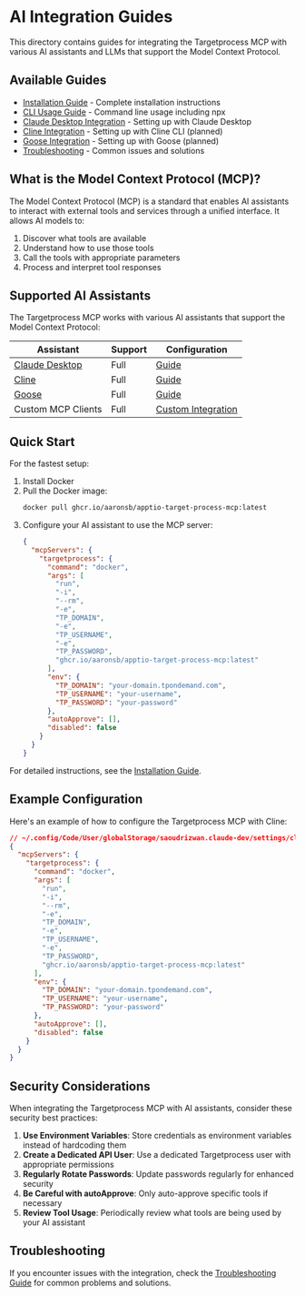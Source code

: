 # AI Integration Guides

This directory contains guides for integrating the Targetprocess MCP with various AI assistants and LLMs that support the Model Context Protocol.

## Available Guides

- [Installation Guide](installation.md) - Complete installation instructions
- [CLI Usage Guide](cli-usage.md) - Command line usage including npx
- [Claude Desktop Integration](claude-desktop.md) - Setting up with Claude Desktop
- [Cline Integration](cline.md) - Setting up with Cline CLI (planned)
- [Goose Integration](goose.md) - Setting up with Goose (planned)
- [Troubleshooting](troubleshooting.md) - Common issues and solutions

## What is the Model Context Protocol (MCP)?

The Model Context Protocol (MCP) is a standard that enables AI assistants to interact with external tools and services through a unified interface. It allows AI models to:

1. Discover what tools are available
2. Understand how to use those tools
3. Call the tools with appropriate parameters
4. Process and interpret tool responses

## Supported AI Assistants

The Targetprocess MCP works with various AI assistants that support the Model Context Protocol:

| Assistant | Support | Configuration |
|-----------|---------|---------------|
| [Claude Desktop](https://claude.ai/download) | Full | [Guide](claude-desktop.md) |
| [Cline](https://cline.bot) | Full | [Guide](cline.md) |
| [Goose](https://block.github.io/goose/) | Full | [Guide](goose.md) |
| Custom MCP Clients | Full | [Custom Integration](custom-integration.md) |

## Quick Start

For the fastest setup:

1. Install Docker
2. Pull the Docker image:
   ```bash
   docker pull ghcr.io/aaronsb/apptio-target-process-mcp:latest
   ```
3. Configure your AI assistant to use the MCP server:
   ```json
   {
     "mcpServers": {
       "targetprocess": {
         "command": "docker",
         "args": [
           "run",
           "-i",
           "--rm",
           "-e",
           "TP_DOMAIN",
           "-e",
           "TP_USERNAME",
           "-e",
           "TP_PASSWORD",
           "ghcr.io/aaronsb/apptio-target-process-mcp:latest"
         ],
         "env": {
           "TP_DOMAIN": "your-domain.tpondemand.com",
           "TP_USERNAME": "your-username",
           "TP_PASSWORD": "your-password"
         },
         "autoApprove": [],
         "disabled": false
       }
     }
   }
   ```

For detailed instructions, see the [Installation Guide](installation.md).

## Example Configuration

Here's an example of how to configure the Targetprocess MCP with Cline:

```json
// ~/.config/Code/User/globalStorage/saoudrizwan.claude-dev/settings/cline_mcp_settings.json
{
  "mcpServers": {
    "targetprocess": {
      "command": "docker",
      "args": [
        "run",
        "-i",
        "--rm",
        "-e",
        "TP_DOMAIN",
        "-e",
        "TP_USERNAME",
        "-e",
        "TP_PASSWORD",
        "ghcr.io/aaronsb/apptio-target-process-mcp:latest"
      ],
      "env": {
        "TP_DOMAIN": "your-domain.tpondemand.com",
        "TP_USERNAME": "your-username",
        "TP_PASSWORD": "your-password"
      },
      "autoApprove": [],
      "disabled": false
    }
  }
}
```

## Security Considerations

When integrating the Targetprocess MCP with AI assistants, consider these security best practices:

1. **Use Environment Variables**: Store credentials as environment variables instead of hardcoding them
2. **Create a Dedicated API User**: Use a dedicated Targetprocess user with appropriate permissions
3. **Regularly Rotate Passwords**: Update passwords regularly for enhanced security
4. **Be Careful with autoApprove**: Only auto-approve specific tools if necessary
5. **Review Tool Usage**: Periodically review what tools are being used by your AI assistant

## Troubleshooting

If you encounter issues with the integration, check the [Troubleshooting Guide](troubleshooting.md) for common problems and solutions.
